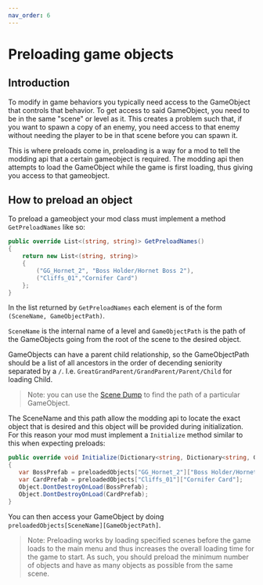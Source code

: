 ```yaml
---
nav_order: 6
---
```

# Preloading game objects

## Introduction

To modify in game behaviors you typically need access to the GameObject that controls that behavior. To get access to said GameObject, you need to be in the same "scene" or level as it. This creates a problem such that, if you want to spawn a copy of an enemy, you need access to that enemy without needing the player to be in that scene before you can spawn it.

This is where preloads come in, preloading is a way for a mod to tell the modding api that a certain gameobject is required. The modding api then attempts to load the GameObject while the game is first loading, thus giving you access to that gameobject.

## How to preload an object

To preload a gameobject your mod class must implement a method `GetPreloadNames` like so:

```cs
public override List<(string, string)> GetPreloadNames()
{
    return new List<(string, string)>
    {
        ("GG_Hornet_2", "Boss Holder/Hornet Boss 2"),
        ("Cliffs_01","Cornifer Card")
    };
}
```

In the list returned by `GetPreloadNames` each element is of the form `(SceneName, GameObjectPath)`.

`SceneName` is the internal name of a level and `GameObjectPath` is the path of the GameObjects going from the root of the scene to the desired object.

GameObjects can have a parent child relationship, so the GameObjectPath should be a list of all ancestors in the order of decending seniority separated by a `/`.  I.e. `GreatGrandParent/GrandParent/Parent/Child` for loading Child.

> Note: you can use the [Scene Dump](https://prashantmohta.github.io/ModdingDocs/#todo-section) to find the path of a particular GameObject.

The SceneName and this path allow the modding api to locate the exact object that is desired and this object will be provided during initialization. For this reason your mod must implement a `Initialize` method similar to this when expecting preloads:

```cs
public override void Initialize(Dictionary<string, Dictionary<string, GameObject>> preloadedObjects)
{
   var BossPrefab = preloadedObjects["GG_Hornet_2"]["Boss Holder/Hornet Boss 2"];
   var CardPrefab = preloadedObjects["Cliffs_01"]["Cornifer Card"];
   Object.DontDestroyOnLoad(BossPrefab);
   Object.DontDestroyOnLoad(CardPrefab);
}
```

You can then access your GameObject by doing `preloadedObjects[SceneName][GameObjectPath]`.

> Note: Preloading works by loading specified scenes before the game loads to the main menu and thus increases the overall loading time for the game to start. As such, you should preload the minimum number of objects and have as many objects as possible from the same scene.
